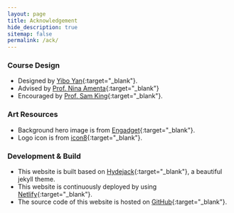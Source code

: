 ```yaml
---
layout: page
title: Acknowledgement
hide_description: true
sitemap: false
permalink: /ack/
---
```


### Course Design

- Designed by [Yibo Yan](https://www.meetybyan.com){:target="_blank"}.
- Advised by [Prof. Nina Amenta](https://www.cs.ucdavis.edu/~amenta/){:target="_blank"}
- Encouraged by [Prof. Sam King](https://bob.cs.ucdavis.edu/){:target="_blank"}.

### Art Resources

- Background hero image is from [Engadget](https://www.engadget.com/2018-06-04-apple-ios-12-update-wwdc-2018.html){:target="_blank"}.
- Logo icon is from [icon8](https://icons8.com/icon/HO4ZeQOTgkWV/swiftui){:target="_blank"}.

### Development & Build

- This website is built based on [Hydejack](https://hydejack.com/){:target="_blank"}, a beautiful jekyll theme.
- This website is continuously deployed by using [Netlify](https://www.google.com/url?sa=t&rct=j&q=&esrc=s&source=web&cd=&cad=rja&uact=8&ved=2ahUKEwiPssb6w7jyAhV9FTQIHSoTCLMQFnoECAgQAw&url=https%3A%2F%2Fwww.netlify.com%2F&usg=AOvVaw3sXtvDCHEM_yMr7dqTH7xl){:target="_blank"}.
- The source code of this website is hosted on [GitHub](https://github.com/ios-dev-ucdavis/course-website){:target="_blank"}.